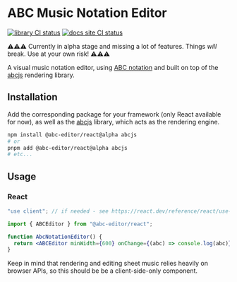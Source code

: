 # ABC Music Notation Editor

[![library CI status](https://github.com/fa-sharp/abc-notation-editor/actions/workflows/lib.yml/badge.svg)](https://github.com/fa-sharp/abc-notation-editor/actions/workflows/lib.yml)
[![docs site CI status](https://github.com/fa-sharp/abc-notation-editor/actions/workflows/docs.yml/badge.svg)](https://github.com/fa-sharp/abc-notation-editor/actions/workflows/docs.yml)

⚠️⚠️⚠️ Currently in alpha stage and missing a lot of features. Things _will_ break. Use at your own risk! ⚠️⚠️⚠️

A visual music notation editor, using [ABC notation](https://abcnotation.com/) and built on top of the [abcjs](https://github.com/paulrosen/abcjs) rendering library.

## Installation

Add the corresponding package for your framework (only React available for now), as well as the [abcjs](https://github.com/paulrosen/abcjs) library, which acts as the rendering engine.

```bash
npm install @abc-editor/react@alpha abcjs
# or
pnpm add @abc-editor/react@alpha abcjs
# etc...
```

## Usage

### React

```jsx
"use client"; // if needed - see https://react.dev/reference/react/use-client

import { ABCEditor } from "@abc-editor/react";

function AbcNotationEditor() {
  return <ABCEditor minWidth={600} onChange={(abc) => console.log(abc)} />;
}
```

Keep in mind that rendering and editing sheet music relies heavily on browser APIs, so this should be be a client-side-only component.
